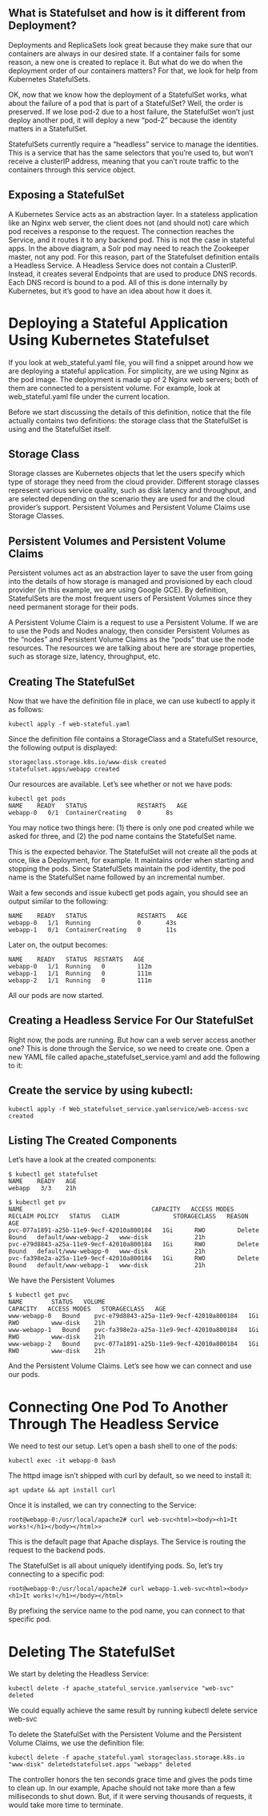 ## What is Statefulset and how is it different from Deployment?

Deployments and ReplicaSets look great because they make sure that our containers are always in our desired state. If a container fails for some reason, a new one is created to replace it. But what do we do when the deployment order of our containers matters? For that, we look for help from Kubernetes StatefulSets.

OK, now that we know how the deployment of a StatefulSet works, what about the failure of a pod that is part of a StatefulSet? Well, the order is preserved. If we lose pod-2 due to a host failure, the StatefulSet won’t just deploy another pod, it will deploy a new “pod-2” because the identity matters in a StatefulSet.

StatefulSets currently require a “headless” service to manage the identities. This is a service that has the same selectors that you’re used to, but won’t receive a clusterIP address, meaning that you can’t route traffic to the containers through this service object.


## Exposing a StatefulSet

A Kubernetes Service acts as an abstraction layer. In a stateless application like an Nginx web server, the client does not (and should not) care which pod receives a response to the request. The connection reaches the Service, and it routes it to any backend pod. This is not the case in stateful apps. In the above diagram, a Solr pod may need to reach the Zookeeper master, not any pod. For this reason, part of the Statefulset definition entails a Headless Service. A Headless Service does not contain a ClusterIP. Instead, it creates several Endpoints that are used to produce DNS records. Each DNS record is bound to a pod. All of this is done internally by Kubernetes, but it’s good to have an idea about how it does it.

# Deploying a Stateful Application Using Kubernetes Statefulset

If you look at web_stateful.yaml file, you will find a snippet around how we are deploying a stateful application. For simplicity, are we using Nginx  as the pod image. The deployment is made up of 2 Nginx web servers; both of them are connected to a persistent volume. For example, look at web_stateful.yaml file under the current location.

Before we start discussing the details of this definition, notice that the file actually contains two definitions: the storage class that the StatefulSet is using and the StatefulSet itself.


## Storage Class

Storage classes are Kubernetes objects that let the users specify which type of storage they need from the cloud provider. Different storage classes represent various service quality, such as disk latency and throughput, and are selected depending on the scenario they are used for and the cloud provider’s support. Persistent Volumes and Persistent Volume Claims use Storage Classes.

## Persistent Volumes and Persistent Volume Claims

Persistent volumes act as an abstraction layer to save the user from going into the details of how storage is managed and provisioned by each cloud provider (in this example, we are using Google GCE). By definition, StatefulSets are the most frequent users of Persistent Volumes since they need permanent storage for their pods.

A Persistent Volume Claim is a request to use a Persistent Volume. If we are to use the Pods and Nodes analogy, then consider Persistent Volumes as the “nodes” and Persistent Volume Claims as the “pods” that use the node resources. The resources we are talking about here are storage properties, such as storage size, latency, throughput, etc.



## Creating The StatefulSet

Now that we have the definition file in place, we can use kubectl to apply it as follows:

```
kubectl apply -f web-stateful.yaml
```

Since the definition file contains a StorageClass and a StatefulSet resource, the following output is displayed:

```
storageclass.storage.k8s.io/www-disk created
statefulset.apps/webapp created
```

Our resources are available. Let’s see whether or not we have pods:

```
kubectl get pods
NAME   	READY   STATUS          	RESTARTS   AGE
webapp-0   0/1 	ContainerCreating   0      	8s
```

You may notice two things here: 
(1) there is only one pod created while we asked for three, and 
(2) the pod name contains the StatefulSet name.

This is the expected behavior. The StatefulSet will not create all the pods at once, like a Deployment, for example. It maintains order when starting and stopping the pods. Since StatefulSets maintain the pod identity, the pod name is the StatefulSet name followed by an incremental number.

Wait a few seconds and issue kubectl get pods again, you should see an output similar to the following:

```
NAME   	READY   STATUS          	RESTARTS   AGE
webapp-0   1/1 	Running         	0      	43s
webapp-1   0/1 	ContainerCreating   0      	11s
```

Later on, the output becomes:

```
NAME   	READY   STATUS	RESTARTS   AGE
webapp-0   1/1 	Running   0      	112m
webapp-1   1/1 	Running   0      	111m
webapp-2   1/1 	Running   0      	111m
```

All our pods are now started.

## Creating a Headless Service For Our StatefulSet

Right now, the pods are running. But how can a web server access another one? This is done through the Service, so we need to create one. Open a new YAML file called apache_statefulset_service.yaml and add the following to it:

## Create the service by using kubectl:

```
kubectl apply -f Web_statefulset_service.yamlservice/web-access-svc created
```

## Listing The Created Components

Let’s have a look at the created components:

 ```
 $ kubectl get statefulset
NAME 	READY   AGE
webapp   3/3 	21h
```

```
$ kubectl get pv
NAME                                   	CAPACITY   ACCESS MODES   RECLAIM POLICY   STATUS   CLAIM              	STORAGECLASS   REASON   AGE
pvc-077a1891-a25b-11e9-9ecf-42010a800184   1Gi    	RWO        	Delete       	Bound	default/www-webapp-2   www-disk            	21h
pvc-e79d8843-a25a-11e9-9ecf-42010a800184   1Gi    	RWO        	Delete       	Bound	default/www-webapp-0   www-disk            	21h
pvc-fa398e2a-a25a-11e9-9ecf-42010a800184   1Gi    	RWO        	Delete       	Bound	default/www-webapp-1   www-disk            	21h
```

We have the Persistent Volumes

```
$ kubectl get pvc
NAME       	STATUS   VOLUME                                 	CAPACITY   ACCESS MODES   STORAGECLASS   AGE
www-webapp-0   Bound	pvc-e79d8843-a25a-11e9-9ecf-42010a800184   1Gi    	RWO        	www-disk   	21h
www-webapp-1   Bound	pvc-fa398e2a-a25a-11e9-9ecf-42010a800184   1Gi    	RWO        	www-disk   	21h
www-webapp-2   Bound	pvc-077a1891-a25b-11e9-9ecf-42010a800184   1Gi    	RWO        	www-disk   	21h
```

And the Persistent Volume Claims. Let’s see how we can connect and use our pods.

# Connecting One Pod To Another Through The Headless Service

We need to test our setup. Let’s open a bash shell to one of the pods:

```
kubectl exec -it webapp-0 bash
```
The httpd image isn’t shipped with curl by default, so we need to install it:


```
apt update && apt install curl
```
Once it is installed, we can try connecting to the Service:

```
root@webapp-0:/usr/local/apache2# curl web-svc<html><body><h1>It works!</h1></body></html>>
```

This is the default page that Apache displays. The Service is routing the request to the backend pods.

The StatefulSet is all about uniquely identifying pods. So, let’s try connecting to a specific pod:

```
root@webapp-0:/usr/local/apache2# curl webapp-1.web-svc<html><body><h1>It works!</h1></body></html>
```

By prefixing the service name to the pod name, you can connect to that specific pod.


# Deleting The StatefulSet

We start by deleting the Headless Service:

```
kubectl delete -f apache_stateful_service.yamlservice "web-svc" deleted
```
We could equally achieve the same result by running kubectl delete service web-svc

To delete the StatefulSet with the Persistent Volume and the Persistent Volume Claims, we use the definition file:

```
kubectl delete -f apache_stateful.yaml storageclass.storage.k8s.io "www-disk" deletedstatefulset.apps "webapp" deleted
```

The controller honors the ten seconds grace time and gives the pods time to clean up. In our example, Apache should not take more than a few milliseconds to shut down. But, if it were serving thousands of requests, it would take more time to terminate.
